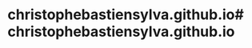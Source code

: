 # christophebastiensylva.github.io#   c h r i s t o p h e b a s t i e n s y l v a . g i t h u b . i o  
 